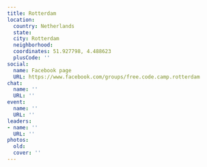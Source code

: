 ```yaml
---
title: Rotterdam
location:
  country: Netherlands
  state: 
  city: Rotterdam
  neighborhood: 
  coordinates: 51.927798, 4.488623
  plusCode: ''
social:
  name: Facebook page
  URL: https://www.facebook.com/groups/free.code.camp.rotterdam
chat:
  name: ''
  URL: ''
event:
  name: ''
  URL: ''
leaders:
- name: ''
  URL: ''
photos:
  old: 
  cover: ''
---
```

